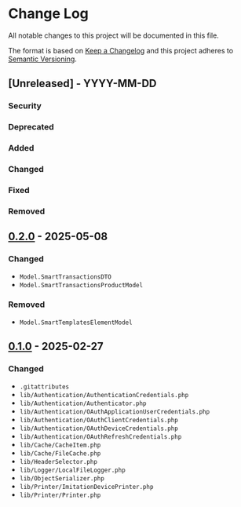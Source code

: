 # Change Log
All notable changes to this project will be documented in this file.

The format is based on [Keep a Changelog](http://keepachangelog.com/)
and this project adheres to [Semantic Versioning](http://semver.org/).

## [Unreleased] - YYYY-MM-DD

### Security

### Deprecated

### Added

### Changed

### Fixed

### Removed

## [0.2.0] - 2025-05-08
[0.2.0]:https://github.com/secuconnect/secuconnect-php-sdk/compare/0.1.1...0.2.0

### Changed
- `Model.SmartTransactionsDTO`
- `Model.SmartTransactionsProductModel`

### Removed
- `Model.SmartTemplatesElementModel`


## [0.1.0] - 2025-02-27
[0.1.0]:https://github.com/secuconnect/secuconnect-php-sdk/compare/...0.1.0

### Changed
- `.gitattributes`
- `lib/Authentication/AuthenticationCredentials.php`
- `lib/Authentication/Authenticator.php`
- `lib/Authentication/OAuthApplicationUserCredentials.php`
- `lib/Authentication/OAuthClientCredentials.php`
- `lib/Authentication/OAuthDeviceCredentials.php`
- `lib/Authentication/OAuthRefreshCredentials.php`
- `lib/Cache/CacheItem.php`
- `lib/Cache/FileCache.php`
- `lib/HeaderSelector.php`
- `lib/Logger/LocalFileLogger.php`
- `lib/ObjectSerializer.php`
- `lib/Printer/ImitationDevicePrinter.php`
- `lib/Printer/Printer.php`


